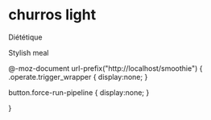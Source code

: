 # churros light
Diététique

Stylish meal

@-moz-document url-prefix("http://localhost/smoothie") {
.operate.trigger_wrapper  {
    display:none;
}

button.force-run-pipeline {
    display:none;
}


}
